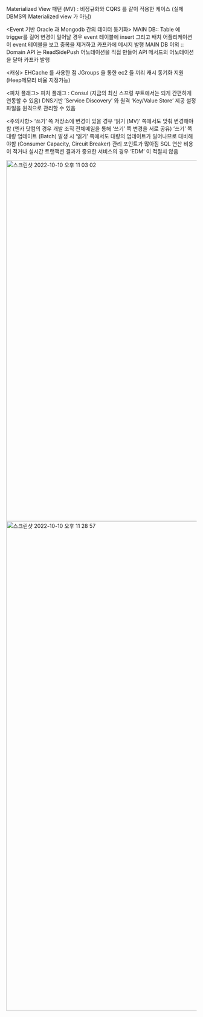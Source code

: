 Materialized View 패턴 (MV) : 비정규화와 CQRS 를 같이 적용한 케이스
(실제 DBMS의 Materialized view 가 아님)

<Event 기반 Oracle 과 Mongodb 간의 데이터 동기화>
MAIN DB:: Table 에 trigger를 걸어 변경이 일어날 경우 event 테이블에 insert 그리고 배치 어플리케이션이 event 테이블을 보고 중복을 제거하고 카프카에 메시지 발행
MAIN DB 이외 :: Domain API 는 ReadSidePush 어노테이션을 직접 만들어 API 메서드의 어노테이션을 달아 카프카 발행


<캐싱>
EHCache 를 사용한 점 JGroups 을 통한 ec2 들 끼리 캐시 동기화 지원 (Heep메모리 비율 지정가능)


<피처 플래그>
피처 플래그 : Consul (지금의 최신 스프링 부트에서는 되게 간편하게 연동할 수 있음)
DNS기반 ’Service Discovery’ 와 원격 ‘Key/Value Store’ 제공
설정 파일을 원격으로 관리할 수 있음

<주의사항>
‘쓰기’ 쪽 저장소에 변경이 있을 경우 ‘읽기 (MV)’ 쪽에서도 맞춰 변경해야함 (엔카 닷컴의 경우 개발 조직 전체메일을 통해 ‘쓰기’ 쪽 변경을 서로 공유)
’쓰기’ 쪽 대량 업데이트 (Batch) 발생 시 ‘읽기’ 쪽에서도 대량의 업데이트가 일어나므로 대비해야함 (Consumer Capacity, Circuit Breaker)
관리 포인트가 많아짐
SQL 연산 비용이 적거나 실시간 트랜잭션 결과가 중요한 서비스의 경우 ‘EDM’ 이 적절치 않음

<img width="953" alt="스크린샷 2022-10-10 오후 11 03 02" src="https://user-images.githubusercontent.com/39691109/195130443-c9cc9f67-3232-4bfd-9e1e-4794da333b6b.png">
<img width="1293" alt="스크린샷 2022-10-10 오후 11 28 57" src="https://user-images.githubusercontent.com/39691109/195130485-8f5250c0-9377-4779-8321-e3f0b096b68b.png">


